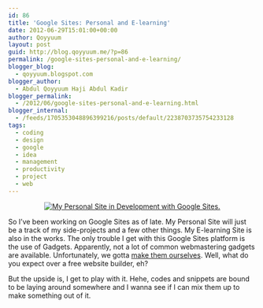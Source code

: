 ```yaml
---
id: 86
title: 'Google Sites: Personal and E-learning'
date: 2012-06-29T15:01:00+00:00
author: Qoyyuum
layout: post
guid: http://blog.qoyyuum.me/?p=86
permalink: /google-sites-personal-and-e-learning/
blogger_blog:
  - qoyyuum.blogspot.com
blogger_author:
  - Abdul Qoyyuum Haji Abdul Kadir
blogger_permalink:
  - /2012/06/google-sites-personal-and-e-learning.html
blogger_internal:
  - /feeds/1705353048896399216/posts/default/2238703735754233128
tags:
  - coding
  - design
  - google
  - idea
  - management
  - productivity
  - project
  - web
---
```

<div style="clear: both; text-align: center;">
  <a href="http://i1.wp.com/blog.qoyyuum.me/wp-content/uploads/2012/06/Google-Site-By-Abdul-Qoyyuum.png" style="margin-left: 1em; margin-right: 1em;"><img alt="My Personal Site in Development with Google Sites." border="0" src="http://i1.wp.com/blog.qoyyuum.me/wp-content/uploads/2012/06/Google-Site-By-Abdul-Qoyyuum.png?resize=640%2C400" title="" data-recalc-dims="1" /></a>
</div>

So I&#8217;ve been working on Google Sites as of late. My Personal Site will just be a track of my side-projects and a few other things. My E-learning Site is also in the works. The only trouble I get with this Google Sites platform is the use of Gadgets. Apparently, not a lot of common webmastering gadgets are available. Unfortunately, we gotta <a href="https://developers.google.com/gadgets/docs/gs" target="_blank">make them ourselves</a>. Well, what do you expect over a free website builder, eh?

But the upside is, I get to play with it. Hehe, codes and snippets are bound to be laying around somewhere and I wanna see if I can mix them up to make something out of it.